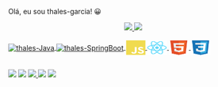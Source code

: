 Olá, eu sou thales-garcia! 😀

  <div align="center">
    <a href="https://github.com/thales-garcia">
    <img height="180em" src="https://github-readme-stats.vercel.app/api?username=thales-garcia&show_icons=true&theme=highcontrast&include_all_commits=true&count_private=true"/>
    <img height="180em" src="https://github-readme-stats.vercel.app/api/top-langs/?username=thales-garcia&layout=compact&langs_count=7&theme=highcontrast"/>
  </div>

  <div style="display: inline_block"><br>
    <img align="center" alt="thales-Java" height="30" width="40" src="https://cdn.jsdelivr.net/gh/devicons/devicon/icons/java/java-original.svg">
    <img align="center" alt="thales-SpringBoot" height="30" width="40" src="https://cdn.jsdelivr.net/gh/devicons/devicon/icons/spring/spring-original.svg">
    <img align="center" alt="thales-JS" height="30" width="40" src="https://raw.githubusercontent.com/devicons/devicon/master/icons/javascript/javascript-plain.svg">
    <img align="center" alt="thales-React" height="30" width="40" src="https://raw.githubusercontent.com/devicons/devicon/master/icons/react/react-original.svg">
    <img align="center" alt="thales-HTML" height="30" width="40" src="https://raw.githubusercontent.com/devicons/devicon/master/icons/html5/html5-original.svg">
    <img align="center" alt="thales-CSS" height="30" width="40" src="https://raw.githubusercontent.com/devicons/devicon/master/icons/css3/css3-original.svg"> 
  </div>
  
  ##
  
  <div>
    <a href="https://www.facebook.com/thales.grc" target="_blank"><img src="https://img.shields.io/badge/Facebook-1877F2?style=for-the-badge&logo=facebook&logoColor=white"   target="_blank"></a>
  <a href="https://www.instagram.com/thales_grc" target="_blank"><img src="https://img.shields.io/badge/-Instagram-%23E4405F?style=for-the-badge&logo=instagram&logoColor=white"     target="_blank"></a>
 <a href="" target="_blank"><img src="https://img.shields.io/badge/Discord-7289DA?style=for-the-badge&logo=discord&logoColor=white" target="_blank">   </a> 
  <a href = "mailto:thalesgsoares@gmail.com"><img src="https://img.shields.io/badge/-Gmail-%23333?style=for-the-badge&logo=gmail&logoColor=white" target="_blank"></a>
  <a href="https://www.linkedin.com/in/thales-garcia" target="_blank"><img src="https://img.shields.io/badge/-LinkedIn-%230077B5?style=for-the-badge&logo=linkedin&logoColor=white" target="_blank"></a> 
  </div>
    

